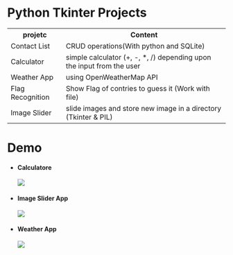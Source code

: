 # Python Tkinter Projects
<table>
<tr>
<th>
 projetc
 </th>
 <th>
 Content
 </th>
</tr>
<tr>
 <td>
Contact List
 </td>
 <td>
    CRUD operations(With python and SQLite)
 </td>
</tr>
 <tr>
 <td>
    Calculator
 </td>
 <td>
    simple calculator (+, -, *, /) depending upon the input from the user
 </td>
</tr>
 <tr>
 <td>
    Weather App
 </td>
 <td>
   using OpenWeatherMap API 
 </td>
 </tr>
 <tr>
 <td>
    Flag Recognition
 </td>
 <td>
   Show Flag of contries  to guess it (Work with file)
 </td>
 </tr>
  <tr>
 <td>
    Image Slider
 </td>
 <td>
   slide images and store new image in a directory (Tkinter & PIL)
 </td>
 </tr>
</table>
<h1>Demo</h1>
<ul>
<li><h4>Calculatore</h4>
<p><img src="https://user-images.githubusercontent.com/64579048/198893978-99858f7a-a03c-4e50-ba12-6aadb3d190e3.gif"></p>
</li>

<li><h4>Image Slider App</h4>
<p><img src="https://user-images.githubusercontent.com/64579048/198891494-388a3e42-2f99-46b7-8616-091637d80b38.gif"></p>
</li>

<li><h4>Weather App</h4>
<p><img src="https://user-images.githubusercontent.com/64579048/198872574-3704bf22-6cc5-4b30-a087-3bb1cc5f1ed4.GIF"></p>
</li>
</ul>

